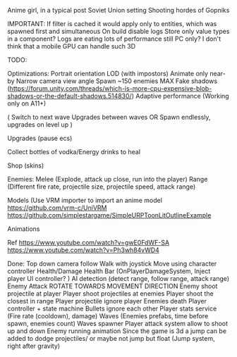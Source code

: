 Anime girl, in a typical post Soviet Union setting
Shooting hordes of Gopniks

IMPORTANT:
If filter is cached it would apply only to entities, which was spawned first and simultaneous
On build disable logs
Store only value types in a component?
Logs are eating lots of performance still
PC only? I don't think that a mobile GPU can handle such 3D

TODO:

Optimizations:
Portrait orientation 
LOD (with impostors)
Animate only near-by
Narrow camera view angle
Spawn ~150 enemies MAX
Fake shadows (https://forum.unity.com/threads/which-is-more-cpu-expensive-blob-shadows-or-the-default-shadows.514830/)
Adaptive performance (Working only on A11+)

(
Switch to next wave
Upgrades between waves
OR
Spawn endlessly, upgrades on level up
)

Upgrades (pause ecs)

Collect bottles of vodka/Energy drinks to heal

Shop (skins)

Enemies:
Melee (Explode, attack up close, run into the player)
Range (Different fire rate, projectile size, projectile speed, attack range)

Models (Use VRM importer to import an anime model
https://github.com/vrm-c/UniVRM
https://github.com/simplestargame/SimpleURPToonLitOutlineExample

Animations

Ref
https://www.youtube.com/watch?v=gwE0FdWF-SA
https://www.youtube.com/watch?v=Ph3wh84vWD4

Done:
Top down camera follow
Walk with joystick
Move using character controller
Health/Damage
Health Bar (OnPlayerDamageSystem, Inject player UI controller? )
AI detection (detect range, follow range, attack range)
Enemy Attack
ROTATE TOWARDS MOVEMENT DIRECTION
Enemy shoot projectile at player
Player shoot projectiles at enemies
Player shoot the closest in range
Player projectile ignore player
Enemies death
Player controller + state machine
Bullets ignore each other
Player stats service (Fire rate (cooldown), damage)
Waves (Enemies prefabs, time before spawn, enemies count)
Waves spawner
Player attack system allow to shoot up and down
Enemy running animation
Since the game is 3d a jump can be added to dodge projectiles/ or maybe not jump but float (Jump system, right after gravity)